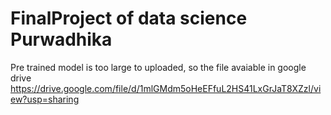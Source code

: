# FinalProject of data science Purwadhika

Pre trained model is too large to uploaded, so the file avaiable in google drive
https://drive.google.com/file/d/1mlGMdm5oHeEFfuL2HS41LxGrJaT8XZzl/view?usp=sharing
